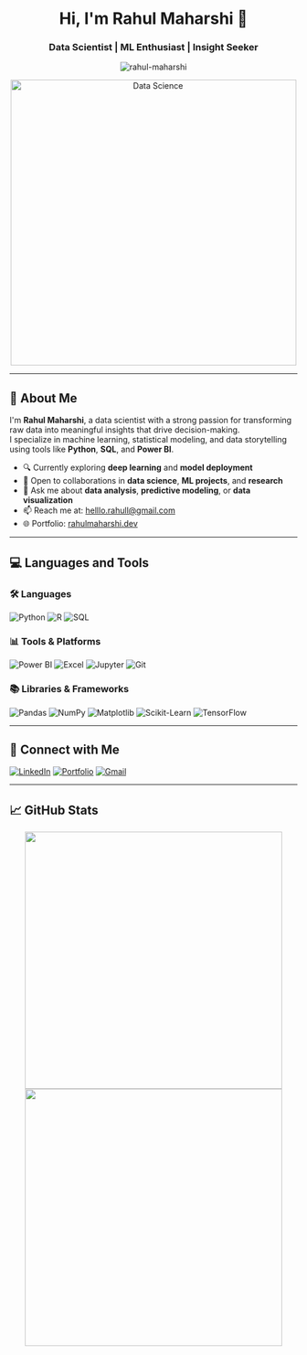 <h1 align="center">Hi, I'm Rahul Maharshi 👋</h1>
<h3 align="center">Data Scientist | ML Enthusiast | Insight Seeker</h3>

<p align="center">
  <img src="https://komarev.com/ghpvc/?username=rahul-maharshi&label=Profile%20views&color=0e75b6&style=flat" alt="rahul-maharshi" />
</p>

<p align="center">
  <img src="https://cdn.dribbble.com/users/1162077/screenshots/3848914/programmer.gif" alt="Data Science" width="500">
</p>

---

## 🌟 About Me

I'm **Rahul Maharshi**, a data scientist with a strong passion for transforming raw data into meaningful insights that drive decision-making.  
I specialize in machine learning, statistical modeling, and data storytelling using tools like **Python**, **SQL**, and **Power BI**.

- 🔍 Currently exploring **deep learning** and **model deployment**
- 🤝 Open to collaborations in **data science**, **ML projects**, and **research**
- 💬 Ask me about **data analysis**, **predictive modeling**, or **data visualization**
- 📫 Reach me at: [helllo.rahull@gmail.com](mailto:helllo.rahul@gmail.com)
- 🌐 Portfolio: [rahulmaharshi.dev](https://rahulmaharshi.dev) <!-- Replace with your actual URL -->

---

## 💻 Languages and Tools

### 🛠️ Languages  
![Python](https://img.shields.io/badge/Python-3776AB?style=flat&logo=python&logoColor=white)
![R](https://img.shields.io/badge/R-276DC3?style=flat&logo=r&logoColor=white)
![SQL](https://img.shields.io/badge/SQL-4479A1?style=flat&logo=postgresql&logoColor=white)

### 📊 Tools & Platforms  
![Power BI](https://img.shields.io/badge/Power%20BI-F2C811?style=flat&logo=powerbi&logoColor=black)
![Excel](https://img.shields.io/badge/Excel-217346?style=flat&logo=microsoft-excel&logoColor=white)
![Jupyter](https://img.shields.io/badge/Jupyter-F37626?style=flat&logo=jupyter&logoColor=white)
![Git](https://img.shields.io/badge/Git-F05032?style=flat&logo=git&logoColor=white)

### 📚 Libraries & Frameworks  
![Pandas](https://img.shields.io/badge/Pandas-150458?style=flat&logo=pandas&logoColor=white)
![NumPy](https://img.shields.io/badge/NumPy-013243?style=flat&logo=numpy&logoColor=white)
![Matplotlib](https://img.shields.io/badge/Matplotlib-11557C?style=flat&logo=plotly&logoColor=white)
![Scikit-Learn](https://img.shields.io/badge/Scikit--Learn-F7931E?style=flat&logo=scikit-learn&logoColor=white)
![TensorFlow](https://img.shields.io/badge/TensorFlow-FF6F00?style=flat&logo=tensorflow&logoColor=white)

---

## 🔗 Connect with Me

[![LinkedIn](https://img.shields.io/badge/LinkedIn-blue?style=flat&logo=linkedin&logoColor=white)](https://linkedin.com/in/rahulmaharshi)
[![Portfolio](https://img.shields.io/badge/Portfolio-rahulmaharshi.dev-blueviolet?style=flat&logo=firefox-browser&logoColor=white)](https://rahulmaharshi.dev)
[![Gmail](https://img.shields.io/badge/Gmail-rahul.maharshi@example.com-D14836?style=flat&logo=gmail&logoColor=white)](mailto:rahul.maharshi@example.com)

---

## 📈 GitHub Stats

<p align="center">
  <img src="https://github-readme-stats.vercel.app/api?username=rahul-maharshi&show_icons=true&theme=github_dark" width="450"/>
  <img src="https://github-readme-streak-stats.herokuapp.com/?user=rahul-maharshi&theme=github-dark&hide_border=true" width="450"/>
</p>


<!--
**rahul-maharshii/rahul-maharshii** is a ✨ _special_ ✨ repository because its `README.md` (this file) appears on your GitHub profile.

Here are some ideas to get you started:

- 🔭 I’m currently working on ...
- 🌱 I’m currently learning ...
- 👯 I’m looking to collaborate on ...
- 🤔 I’m looking for help with ...
- 💬 Ask me about ...
- 📫 How to reach me: ...
- 😄 Pronouns: ...
- ⚡ Fun fact: ...
-->

